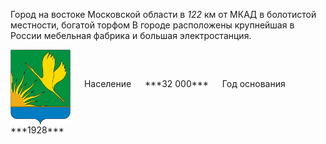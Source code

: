 <!--2021-10-30 00:47:59-->
Город на востоке Московской области в *122* км от МКАД в болотистой местности, богатой торфом
В городе расположены крупнейшая в России мебельная фабрика и большая электростанция.

<span class="dt">
  <img src="Shatura.gif" align="middle" width="96px"> &emsp; 
<span class="dtc">
  Население &emsp; ***32 000*** &emsp;
  Год основания &emsp; ***1928***
</span>
</span>